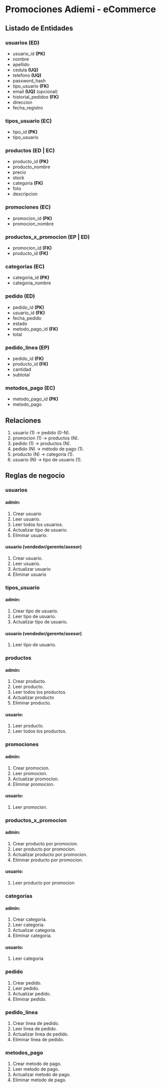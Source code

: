 # Promociones Adiemi - eCommerce

## Listado de Entidades

### usuarios **(ED)**

- usuario_id **(PK)**
- nombre
- apellido
- cedula **(UQ)**
- telefono **(UQ)**
- password_hash
- tipo_usuario **(FK)**
- email **(UQ)** (opcional)
- historial_pedidos **(FK)**
- direccion
- fecha_registro

### tipos_usuario **(EC)**

- tipo_id **(PK)**
- tipo_usuario

### productos **(ED | EC)**

- producto_id **(PK)**
- producto_nombre
- precio
- stock
- categoria **(FK)**
- foto
- descripcion

### promociones **(EC)**

- promocion_id **(PK)**
- promocion_nombre

### productos_x_promocion **(EP | ED)**

- promocion_id **(FK)**
- producto_id **(FK)**

### categorias **(EC)**

- categoria_id **(PK)**
- categoria_nombre

### pedido **(ED)**

- pedido_id **(PK)**
- usuario_id **(FK)**
- fecha_pedido
- estado
- metodo_pago_id **(FK)**
- total

### pedido_linea **(EP)**

- pedido_id **(FK)**
- producto_id **(FK)**
- cantidad
- subtotal

### metodos_pago **(EC)**

- metodo_pago_id **(PK)**
- metodo_pago

## Relaciones

1. usuario (1) -> pedido (0-N).
1. promocion (1) -> productos (N).
1. pedido (1) -> productos (N).
1. pedido (N) -> método de pago (1).
1. producto (N) -> categoria (1).
1. usuario (N) -> tipo de usuario (1).

## Reglas de negocio

### usuarios

#### admin:

1. Crear usuario
1. Leer usuario.
1. Leer todos los usuarios.
1. Actualizar tipo de usuario.
1. Eliminar usuario.

#### usuario (vendedor/gerente/asesor)

1. Crear usuario.
1. Leer usuario.
1. Actualizar usuario
1. Eliminar usuario

### tipos_usuario

#### admin:

1. Crear tipo de usuario.
1. Leer tipo de usuario.
1. Actualizar tipo de usuario.

#### usuario (vendedor/gerente/asesor)

1. Leer tipo de usuario.

### productos

#### admin:

1. Crear producto.
1. Leer producto.
1. Leer todos los productos.
1. Actualizar producto
1. Eliminar producto.

#### usuario:

1. Leer producto.
1. Leer todos los productos.

### promociones

#### admin:

1. Crear promocion.
1. Leer promocion.
1. Actualizar promocion.
1. Eliminar promocion.

#### usuario:

1. Leer promocion.

### productos_x_promocion

#### admin:

1. Crear producto por promocion.
1. Leer producto por promocion.
1. Actualizar producto por promocion.
1. Eliminar producto por promocion.

#### usuario:

1. Leer producto por promocion

### categorias

#### admin:

1. Crear categoria.
1. Leer categoria.
1. Actualizar categoria.
1. Eliminar categoria.

#### usuario:

1. Leer categoria

### pedido

1. Crear pedido.
1. Leer pedido.
1. Actualizar pedido.
1. Eliminar pedido.

### pedido_linea

1. Crear linea de pedido.
1. Leer linea de pedido.
1. Actualizar linea de pedido.
1. Eliminar linea de pedido.

### metodos_pago

1. Crear metodo de pago.
1. Leer metodo de pago.
1. Actualizar metodo de pago.
1. Eliminar metodo de pago.
